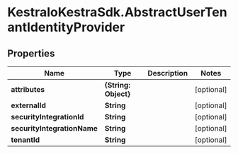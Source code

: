 # KestraIoKestraSdk.AbstractUserTenantIdentityProvider

## Properties

Name | Type | Description | Notes
------------ | ------------- | ------------- | -------------
**attributes** | **{String: Object}** |  | [optional] 
**externalId** | **String** |  | [optional] 
**securityIntegrationId** | **String** |  | [optional] 
**securityIntegrationName** | **String** |  | [optional] 
**tenantId** | **String** |  | [optional] 


